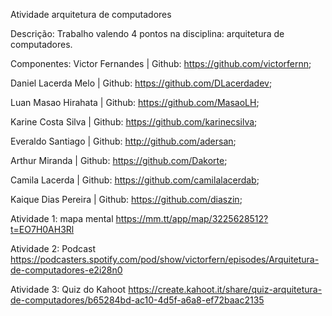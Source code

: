 
Atividade arquitetura de computadores

Descrição: Trabalho valendo 4 pontos na disciplina: arquitetura de computadores.

Componentes:
Victor Fernandes | Github: https://github.com/victorfernn;

Daniel Lacerda Melo | Github: https://github.com/DLacerdadev;

Luan Masao Hirahata | Github: https://github.com/MasaoLH;

Karine Costa Silva | Github: https://github.com/karinecsilva;

Everaldo Santiago | Github: http://github.com/adersan;

Arthur Miranda | Github: https://github.com/Dakorte;

Camila Lacerda | Github: https://github.com/camilalacerdab;

Kaique Dias Pereira | Github: https://github.com/diaszin;



Atividade 1: mapa mental
https://mm.tt/app/map/3225628512?t=EO7H0AH3Rl

Atividade 2: Podcast
https://podcasters.spotify.com/pod/show/victorfern/episodes/Arquitetura-de-computadores-e2i28n0

Atividade 3: Quiz do Kahoot
https://create.kahoot.it/share/quiz-arquitetura-de-computadores/b65284bd-ac10-4d5f-a6a8-ef72baac2135
